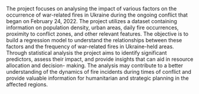 The project focuses on analysing the impact of various factors on the occurrence of war-related fires in Ukraine during the ongoing conflict that began on February 24, 2022. The project utilizes a dataset containing information on population density, urban areas, daily fire occurrences, proximity to conflict zones, and other relevant features. The objective is to build a regression model to understand the relationships between these factors and the frequency of war-related fires in Ukraine-held areas.
Through statistical analysis the project aims to identify significant predictors, assess their impact, and provide insights that can aid in resource allocation and decision- making. The analysis may contribute to a better understanding of the dynamics of fire incidents during times of conflict and provide valuable information for humanitarian and strategic planning in the affected regions.
